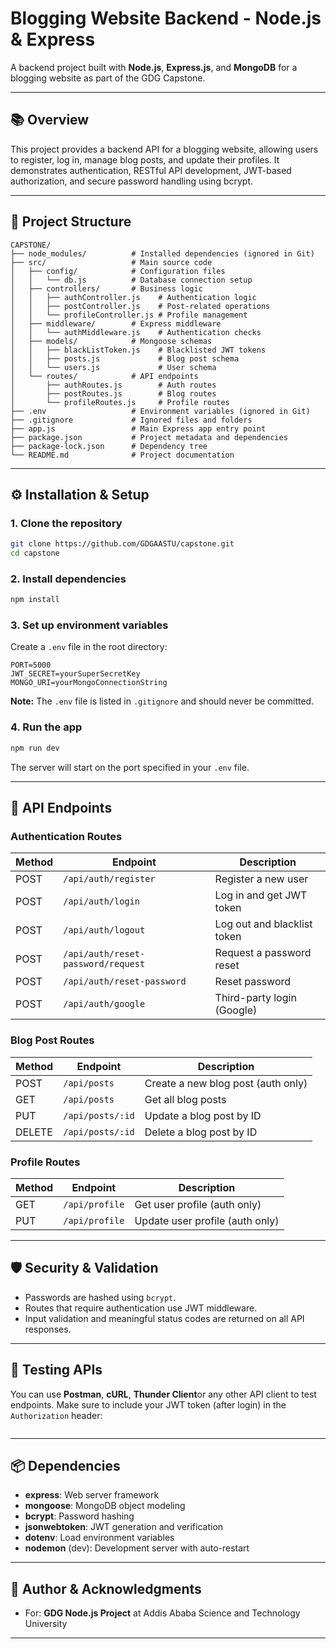# Blogging Website Backend - Node.js & Express

A backend project built with **Node.js**, **Express.js**, and **MongoDB** for a blogging website as part of the GDG Capstone.

---

## 📚 Overview
This project provides a backend API for a blogging website, allowing users to register, log in, manage blog posts, and update their profiles. It demonstrates authentication, RESTful API development, JWT-based authorization, and secure password handling using bcrypt.

---

## 📁 Project Structure
```
CAPSTONE/
├── node_modules/          # Installed dependencies (ignored in Git)
├── src/                   # Main source code
│   ├── config/            # Configuration files
│   │   └── db.js          # Database connection setup
│   ├── controllers/       # Business logic
│   │   ├── authController.js    # Authentication logic
│   │   ├── postController.js    # Post-related operations
│   │   └── profileController.js # Profile management
│   ├── middleware/        # Express middleware
│   │   └── authMiddleware.js    # Authentication checks
│   ├── models/            # Mongoose schemas
│   │   ├── blackListToken.js    # Blacklisted JWT tokens
│   │   ├── posts.js             # Blog post schema
│   │   └── users.js             # User schema
│   └── routes/            # API endpoints
│       ├── authRoutes.js        # Auth routes
│       ├── postRoutes.js        # Blog routes
│       └── profileRoutes.js     # Profile routes
├── .env                   # Environment variables (ignored in Git)
├── .gitignore             # Ignored files and folders
├── app.js                 # Main Express app entry point
├── package.json           # Project metadata and dependencies
├── package-lock.json      # Dependency tree
└── README.md              # Project documentation
```

---

## ⚙️ Installation & Setup

### 1. Clone the repository
```bash
git clone https://github.com/GDGAASTU/capstone.git
cd capstone
```

### 2. Install dependencies
```bash
npm install
```

### 3. Set up environment variables
Create a `.env` file in the root directory:
```env
PORT=5000
JWT_SECRET=yourSuperSecretKey
MONGO_URI=yourMongoConnectionString
```

**Note:** The `.env` file is listed in `.gitignore` and should never be committed.

### 4. Run the app
```bash
npm run dev
```
The server will start on the port specified in your `.env` file.

---

## 🚀 API Endpoints

### Authentication Routes
| Method | Endpoint                         | Description                      |
|--------|----------------------------------|----------------------------------|
| POST   | `/api/auth/register`            | Register a new user              |
| POST   | `/api/auth/login`               | Log in and get JWT token         |
| POST   | `/api/auth/logout`              | Log out and blacklist token      |
| POST   | `/api/auth/reset-password/request` | Request a password reset     |
| POST   | `/api/auth/reset-password`      | Reset password                   |
| POST   | `/api/auth/google`              | Third-party login (Google)       |

### Blog Post Routes
| Method | Endpoint           | Description                        |
|--------|--------------------|------------------------------------|
| POST   | `/api/posts`       | Create a new blog post (auth only) |
| GET    | `/api/posts`       | Get all blog posts                 |
| PUT    | `/api/posts/:id`   | Update a blog post by ID           |
| DELETE | `/api/posts/:id`   | Delete a blog post by ID           |

### Profile Routes
| Method | Endpoint        | Description                    |
|--------|-----------------|--------------------------------|
| GET    | `/api/profile`  | Get user profile (auth only)   |
| PUT    | `/api/profile`  | Update user profile (auth only)|

---

## 🛡 Security & Validation
- Passwords are hashed using `bcrypt`.
- Routes that require authentication use JWT middleware.
- Input validation and meaningful status codes are returned on all API responses.

---

## 🧪 Testing APIs
You can use **Postman**, **cURL**, **Thunder Client**or any other API client to test endpoints. Make sure to include your JWT token (after login) in the `Authorization` header:
```

```

---

## 📦 Dependencies
- **express**: Web server framework
- **mongoose**: MongoDB object modeling
- **bcrypt**: Password hashing
- **jsonwebtoken**: JWT generation and verification
- **dotenv**: Load environment variables
- **nodemon** (dev): Development server with auto-restart

---

## 🧠 Author & Acknowledgments
- For: **GDG Node.js Project** at Addis Ababa Science and Technology University

---

